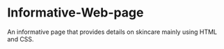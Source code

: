 # Informative-Web-page

An informative page that provides details on skincare mainly using HTML and CSS.

